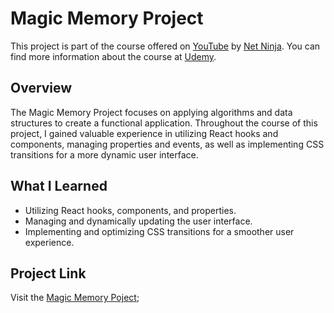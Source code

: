 # Magic Memory Project

This project is part of the course offered on [YouTube](https://youtube.com/playlist?list=PL4cUxeGkcC9iQ7g2eoNXHCJBBBz40S_Lm&si=vNINE9wyCogojBfj) by [Net Ninja](https://www.youtube.com/@NetNinja). You can find more information about the course at [Udemy](https://www.udemy.com/course/build-web-apps-with-react-firebase/).

## Overview

The Magic Memory Project focuses on applying algorithms and data structures to create a functional application. Throughout the course of this project, I gained valuable experience in utilizing React hooks and components, managing properties and events, as well as implementing CSS transitions for a more dynamic user interface.

## What I Learned

- Utilizing React hooks, components, and properties.
- Managing and dynamically updating the user interface.
- Implementing and optimizing CSS transitions for a smoother user experience.

## Project Link

Visit the [Magic Memory Poject]();
